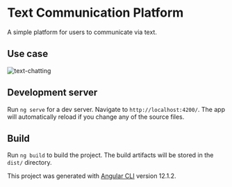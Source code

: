 # Text Communication Platform

A simple platform for users to communicate via text.

## Use case

![text-chatting](https://user-images.githubusercontent.com/86811781/167762402-84547fa8-b8ec-47e4-ad2c-e250459dd006.gif)

## Development server

Run `ng serve` for a dev server. Navigate to `http://localhost:4200/`. The app will automatically reload if you change any of the source files.

## Build

Run `ng build` to build the project. The build artifacts will be stored in the `dist/` directory.


This project was generated with [Angular CLI](https://github.com/angular/angular-cli) version 12.1.2.
